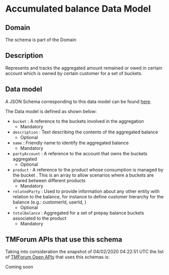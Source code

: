 # Accumulated balance Data Model

## Domain

The  schema is part of the  Domain

## Description

Represents and tracks the aggregated amount remained or owed in certain account which is owned by certain customer for a set of buckets.

## Data model

A JSON Schema corresponding to this data model can be found
[here](https://github.com/tmforum-rand/schemas/blob/candidates/Customer/AccumulatedBalance.schema.json).

The Data model is defined as shown below:
- `bucket` : A reference to the buckets involved in the aggregation
  - Mandatory
- `description` : Text describing the contents of the aggregated balance
  - Optional
- `name` : Friendly name to identify the aggregated balance
  - Mandatory
- `partyAccount` : A reference to the account that owns the buckets aggregated
  - Optional
- `product` : A reference to the product whose consumption is managed by the bucket . This is an array to allow scenarios where a buckets are shared between different products
  - Mandatory
- `relatedParty` : Used to provide information about any other entity with relation to the balance, for instance to define customer hierarchy for the balance (e.g.: customerId, userId, )
  - Optional
- `totalBalance` : Aggregated for a set of prepay balance buckets associated to the product
  - Mandatory




## TMForum APIs that use this schema

Taking into consideration the snapshot of 04/02/2020 04:22:51 UTC the list of [TMForum Open APIs](https://www.tmforum.org/open-apis/) that uses this schemas is:

Coming soon